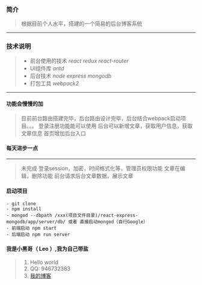 ### 简介
> 根据目前个人水平，搭建的一个简易的后台博客系统
---
### 技术说明
> - 前台使用的技术 *react* *redux* *react-router* 
> - UI组件库 *antd*
> - 后台技术 *node* *express* *mongodb*
> - 打包工具 *webpack2*
---
#### 功能会慢慢的加
> 目前前台路由搭建完毕，后台路由设计完毕，后台结合webpack启动项目。。。
> 登录注册功能能可以使用
> 后台可以新增文章，获取用户信息，获取文章信息
> 首页增加后台入口
#### 每天进步一点
---
> 未完成 登录session，加密，时间格式化等，管理员权限功能
> 文章在编辑，删除功能
> 前台请求后台文章数据，展示文章

#### 启动项目
    - git clone 
    - npm install
    - mongod --dbpath /xxx(项目文件目录)/react-express-mongodb/app/server/db/ 或者 直接启动mongod（自行Google）
    - 前端启动 npm start 
    - 后端启动 npm run server
    
#### 我是小黑哥（ Leo ）,我为自己带盐


>    1. Hello world
>    2. QQ: 946732383
>    3. [我的博客](http://www.cnblogs.com/heigehe/ "博客地址")


